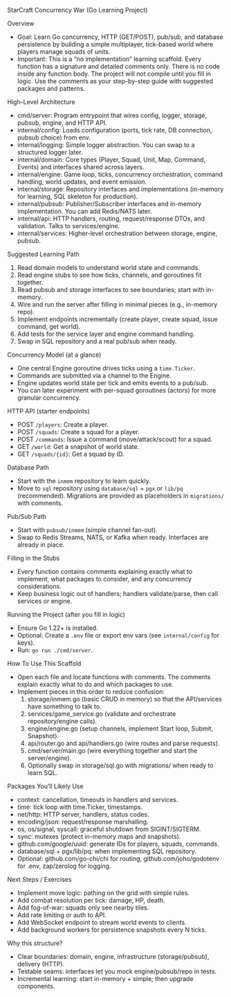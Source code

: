 StarCraft Concurrency War (Go Learning Project)

Overview
- Goal: Learn Go concurrency, HTTP (GET/POST), pub/sub, and database persistence by building a simple multiplayer, tick-based world where players manage squads of units.
- Important: This is a “no implementation” learning scaffold. Every function has a signature and detailed comments only. There is no code inside any function body. The project will not compile until you fill in logic. Use the comments as your step-by-step guide with suggested packages and patterns.

High-Level Architecture
- cmd/server: Program entrypoint that wires config, logger, storage, pubsub, engine, and HTTP API.
- internal/config: Loads configuration (ports, tick rate, DB connection, pubsub choice) from env.
- internal/logging: Simple logger abstraction. You can swap to a structured logger later.
- internal/domain: Core types (Player, Squad, Unit, Map, Command, Events) and interfaces shared across layers.
- internal/engine: Game loop, ticks, concurrency orchestration, command handling, world updates, and event emission.
- internal/storage: Repository interfaces and implementations (in-memory for learning, SQL skeleton for production).
- internal/pubsub: Publisher/Subscriber interfaces and in-memory implementation. You can add Redis/NATS later.
- internal/api: HTTP handlers, routing, request/response DTOs, and validation. Talks to services/engine.
- internal/services: Higher-level orchestration between storage, engine, pubsub.

Suggested Learning Path
1) Read domain models to understand world state and commands.
2) Read engine stubs to see how ticks, channels, and goroutines fit together.
3) Read pubsub and storage interfaces to see boundaries; start with in-memory.
4) Wire and run the server after filling in minimal pieces (e.g., in-memory repo).
5) Implement endpoints incrementally (create player, create squad, issue command, get world).
6) Add tests for the service layer and engine command handling.
7) Swap in SQL repository and a real pub/sub when ready.

Concurrency Model (at a glance)
- One central Engine goroutine drives ticks using a `time.Ticker`.
- Commands are submitted via a channel to the Engine.
- Engine updates world state per tick and emits events to a pub/sub.
- You can later experiment with per-squad goroutines (actors) for more granular concurrency.

HTTP API (starter endpoints)
- POST `/players`: Create a player.
- POST `/squads`: Create a squad for a player.
- POST `/commands`: Issue a command (move/attack/scout) for a squad.
- GET `/world`: Get a snapshot of world state.
- GET `/squads/{id}`: Get a squad by ID.

Database Path
- Start with the `inmem` repository to learn quickly.
- Move to `sql` repository using `database/sql` + `pgx` or `lib/pq` (recommended). Migrations are provided as placeholders in `migrations/` with comments.

Pub/Sub Path
- Start with `pubsub/inmem` (simple channel fan-out).
- Swap to Redis Streams, NATS, or Kafka when ready. Interfaces are already in place.

Filling in the Stubs
- Every function contains comments explaining exactly what to implement, what packages to consider, and any concurrency considerations.
- Keep business logic out of handlers; handlers validate/parse, then call services or engine.

Running the Project (after you fill in logic)
- Ensure Go 1.22+ is installed.
- Optional: Create a `.env` file or export env vars (see `internal/config` for keys).
- Run: `go run ./cmd/server`.

How To Use This Scaffold
- Open each file and locate functions with comments. The comments explain exactly what to do and which packages to use.
- Implement pieces in this order to reduce confusion:
  1) storage/inmem.go (basic CRUD in memory) so that the API/services have something to talk to.
  2) services/game_service.go (validate and orchestrate repository/engine calls).
  3) engine/engine.go (setup channels, implement Start loop, Submit, Snapshot).
  4) api/router.go and api/handlers.go (wire routes and parse requests).
  5) cmd/server/main.go (wire everything together and start the server/engine).
  6) Optionally swap in storage/sql.go with migrations/ when ready to learn SQL.

Packages You’ll Likely Use
- context: cancellation, timeouts in handlers and services.
- time: tick loop with time.Ticker, timestamps.
- net/http: HTTP server, handlers, status codes.
- encoding/json: request/response marshalling.
- os, os/signal, syscall: graceful shutdown from SIGINT/SIGTERM.
- sync: mutexes (protect in-memory maps and snapshots).
- github.com/google/uuid: generate IDs for players, squads, commands.
- database/sql + pgx/lib/pq: when implementing SQL repository.
- Optional: github.com/go-chi/chi for routing, github.com/joho/godotenv for .env, zap/zerolog for logging.

Next Steps / Exercises
- Implement move logic: pathing on the grid with simple rules.
- Add combat resolution per tick: damage, HP, death.
- Add fog-of-war: squads only see nearby tiles.
- Add rate limiting or auth to API.
- Add WebSocket endpoint to stream world events to clients.
- Add background workers for persistence snapshots every N ticks.

Why this structure?
- Clear boundaries: domain, engine, infrastructure (storage/pubsub), delivery (HTTP).
- Testable seams: interfaces let you mock engine/pubsub/repo in tests.
- Incremental learning: start in-memory + simple; then upgrade components.
